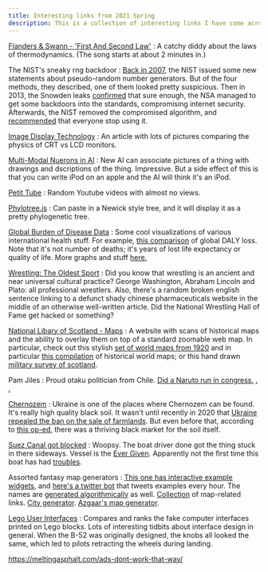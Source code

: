 ```yaml
---
title: Interesting links from 2021 Spring
description: This is a collection of interesting links I have come across during the early parts of 2021. The links are things I think might be worth sharing with other people. Some are interesting. Some are useful. Some are just strange.
---
```



[Flanders & Swann - 'First And Second Law'](https://www.youtube.com/watch?v=VnbiVw_1FNs)
: A catchy diddy about the laws of thermodynamics. (The song starts at about 2 minutes in.)


The NIST's sneaky rng backdoor
: [Back in 2007](https://archive.is/20120919094854/http://www.wired.com/politics/security/commentary/securitymatters/2007/11/securitymatters_1115), the NIST issued some new statements about pseudo-random number generators. But of the four methods, they described, one of them looked pretty suspicious. Then in 2013, the Snowden leaks [confirmed](https://web.archive.org/web/20130910030443/http://fcw.com/Articles/2013/09/06/NSA-NIST-standards.aspx) that sure enough, the NSA managed to get some backdoors into the standards, compromising internet security. Afterwards, the NIST removed the compromised algorithm, and [recommended](https://web.archive.org/web/20160829031025/http://www.nist.gov/itl/csd/sp800-90-042114.cfm) that everyone stop using it.


[Image Display Technology](http://www.marcelpatek.com/LCD.html)
: An article with lots of pictures comparing the physics of CRT vs LCD monitors.


[Multi-Modal Nuerons in AI](https://openai.com/blog/multimodal-neurons/)
: New AI can associate pictures of a thing with drawings and dscriptions of the thing. Impressive. But a side effect of this is that you can write iPod on an apple and the AI will think it's an iPod.


[Petit Tube](https://petittube.com/)
: Random Youtube videos with almost no views.

[Phylotree.js](http://phylotree.hyphy.org/)
: Can paste in a Newick style tree, and it will display it as a pretty phylogenetic tree.


[Global Burden of Disease Data](http://ghdx.healthdata.org/gbd-2017/code)
: Some cool visualizations of various international health stuff. For example, [this comparison](https://gbd2017.healthdata.org/gbd-compare/) of global DALY loss. Note that it's not number of deaths; it's years of lost life expectancy or quality of life. More graphs and stuff [here.](http://www.healthdata.org/gbd/data-visualizations)


[Wrestling: The Oldest Sport](https://nwhof.org/stillwater/resources-library/history/the-oldest-sport/)
: Did you know that wrestling is an ancient and near universal cultural practice? George Washington, Abraham Lincoln and Plato: all professional wrestlers. Also, there's a random broken english sentence linking to a defunct shady chinese pharmaceuticals website in the middle of an otherwise well-written article. Did the National Wrestling Hall of Fame get hacked or something?


[National Libary of Scotland - Maps](https://maps.nls.uk/index.html)
: A website with scans of historical maps and the ability to overlay them on top of a standard zoomable web map. In particular, check out this stylish [set of world maps from 1920](https://maps.nls.uk/atlas/times-survey/index.html) and in particular [this compilation](https://maps.nls.uk/view/101105572) of historical world maps; or this hand drawn [military survey of scotland](https://maps.nls.uk/geo/roy/#zoom=7.232851306515763&lat=57.3230&lon=-4.7536&layers=roy-highlands).


Pam Jiles
: Proud otaku politician from Chile. [Did a Naruto run in congress.](https://www.youtube.com/watch?v=PN8e77oJUyM) [.](https://twitter.com/PamJiles) [.](https://twitter.com/PopulismUpdates/status/1374135225920331777)


[Chernozem](https://en.wikipedia.org/wiki/Chernozem)
: Ukraine is one of the places where Chernozem can be found. It's really high quality black soil. It wasn't until recently in 2020 that [Ukraine repealed the ban on the sale of farmlands](https://www.euronews.com/2020/03/31/ukraine-lifts-ban-on-sale-of-farmland-in-bid-to-receive-international-funds
). But even before that, according to [this op-ed](https://www.kyivpost.com/article/opinion/op-ed/black-market-for-rich-black-earth-116610.html), there was a thriving black market for the soil itself.


[Suez Canal got blocked](https://twitter.com/jsrailton/status/1374438210315513864)
: Woopsy. The boat driver done got the thing stuck in there sideways. Vessel is the [Ever Given](https://www.vesselfinder.com/vessels/EVER-GIVEN-IMO-9811000-MMSI-353136000). Apparently not the first time this boat has had [troubles](https://en.wikipedia.org/wiki/Ever_Given).



Assorted fantasy map generators
: [This one has interactive example widgets,](http://mewo2.com/notes/terrain/) and [here's a twitter bot](https://twitter.com/unchartedatlas) that tweets examples every hour. The names are [generated algorithmically](http://mewo2.com/notes/naming-language/) as well. [Collection](https://olinkirk.land/realms/resources.html) of map-related links. [City generator](https://watabou.itch.io/medieval-fantasy-city-generator). [Azgaar's map generator](https://azgaar.github.io/Fantasy-Map-Generator/).












[Lego User Interfaces](https://www.designedbycave.co.uk/2020/LEGO-Interface-UX/)
: Compares and ranks the fake computer interfaces printed on Lego blocks. Lots of interesting tidbits about interface design in general. When the B-52 was originally designed, the knobs all looked the same, which led to pilots retracting the wheels during landing.






https://meltingasphalt.com/ads-dont-work-that-way/




